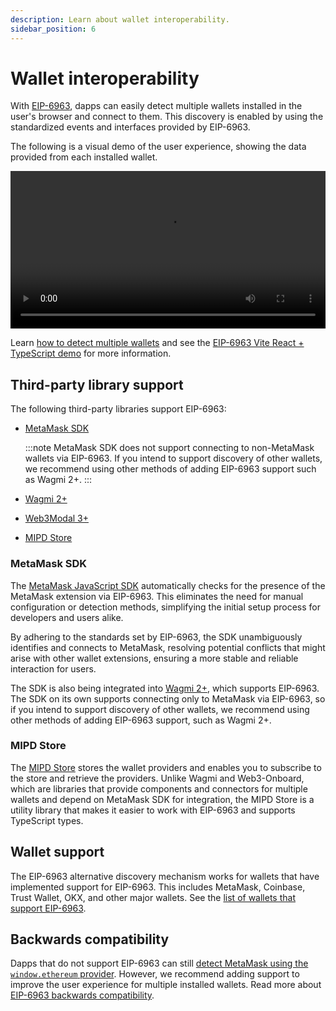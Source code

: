 ```yaml
---
description: Learn about wallet interoperability.
sidebar_position: 6
---
```


# Wallet interoperability

With [EIP-6963](https://eips.ethereum.org/EIPS/eip-6963), dapps can easily detect multiple wallets
installed in the user's browser and connect to them.
This discovery is enabled by using the standardized events and interfaces provided by EIP-6963.

The following is a visual demo of the user experience, showing the data provided from each installed wallet.

<p align="center">
  <video width="100%" controls>
    <source src="/eip-6963-demo.mp4" type="video/mp4" />
  </video>
</p>

Learn [how to detect multiple wallets](../how-to/connect/detect-wallet/metamask.md#detect-multiple-wallets)
and see the
[EIP-6963 Vite React + TypeScript demo](https://github.com/MetaMask/vite-react-ts-eip-6963/tree/main)
for more information.

## Third-party library support

The following third-party libraries support EIP-6963:

- [MetaMask SDK](../how-to/connect/set-up-sdk/javascript/index.md)

  :::note
  MetaMask SDK does not support connecting to non-MetaMask wallets via EIP-6963.
  If you intend to support discovery of other wallets, we recommend using other methods of adding
  EIP-6963 support such as Wagmi 2+.
  :::

- [Wagmi 2+](https://wagmi.sh)

- [Web3Modal 3+](https://docs.walletconnect.com/web3modal/about)

- [MIPD Store](https://github.com/wevm/mipd)

### MetaMask SDK

The [MetaMask JavaScript SDK](../how-to/connect/set-up-sdk/javascript/index.md) automatically checks
for the presence of the MetaMask extension via EIP-6963.
This eliminates the need for manual configuration or detection methods, simplifying the initial
setup process for developers and users alike.

By adhering to the standards set by EIP-6963, the SDK unambiguously identifies and connects to
MetaMask, resolving potential conflicts that might arise with other wallet extensions, ensuring a
more stable and reliable interaction for users.

The SDK is also being integrated into [Wagmi 2+](https://wagmi.sh/), which supports EIP-6963.
The SDK on its own supports connecting only to MetaMask via EIP-6963, so if you intend to support
discovery of other wallets, we recommend using other methods of adding EIP-6963 support, such as
Wagmi 2+.

### MIPD Store

The [MIPD Store](https://github.com/wevm/mipd) stores the wallet providers and enables you to
subscribe to the store and retrieve the providers.
Unlike Wagmi and Web3-Onboard, which are libraries that provide components and connectors for
multiple wallets and depend on MetaMask SDK for integration, the MIPD Store is a utility library
that makes it easier to work with EIP-6963 and supports TypeScript types.

## Wallet support

The EIP-6963 alternative discovery mechanism works for wallets that have implemented support for EIP-6963.
This includes MetaMask, Coinbase, Trust Wallet, OKX, and other major wallets.
See the [list of wallets that support EIP-6963](https://github.com/WalletConnect/EIP6963/blob/master/src/utils/constants.ts).

## Backwards compatibility

Dapps that do not support EIP-6963 can still
[detect MetaMask using the `window.ethereum` provider](../how-to/connect/detect-wallet/metamask.md).
However, we recommend adding support to improve the user experience for multiple installed wallets.
Read more about [EIP-6963 backwards compatibility](https://eips.ethereum.org/EIPS/eip-6963#backwards-compatibility).
